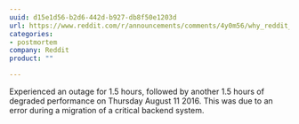 ```yaml
---
uuid: d15e1d56-b2d6-442d-b927-db8f50e1203d
url: https://www.reddit.com/r/announcements/comments/4y0m56/why_reddit_was_down_on_aug_11/
categories:
- postmortem
company: Reddit
product: ""

---
```


Experienced an outage for 1.5 hours, followed by another 1.5 hours of degraded performance on Thursday August 11 2016. This was due to an error during a migration of a critical backend system.

